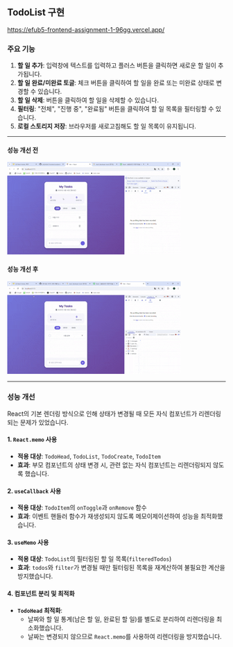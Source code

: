 ## TodoList 구현
https://efub5-frontend-assignment-1-96gg.vercel.app/ 
### 주요 기능
1. **할 일 추가**: 입력창에 텍스트를 입력하고 플러스 버튼을 클릭하면 새로운 할 일이 추가됩니다.
2. **할 일 완료/미완료 토글**: 체크 버튼을 클릭하여 할 일을 완료 또는 미완료 상태로 변경할 수 있습니다.
3. **할 일 삭제**: 버튼을 클릭하여 할 일을 삭제할 수 있습니다.
4. **필터링**: "전체", "진행 중", "완료됨" 버튼을 클릭하여 할 일 목록을 필터링할 수 있습니다.
5. **로컬 스토리지 저장**: 브라우저를 새로고침해도 할 일 목록이 유지됩니다.

---
#### 성능 개선 전
![성능 개선 전](./images/performance_before.gif)

#### 성능 개선 후
![성능 개선 후](./images/performance_after.gif)

---

### 성능 개선
React의 기본 렌더링 방식으로 인해 상태가 변경될 때 모든 자식 컴포넌트가 리렌더링되는 문제가 있었습니다. 

#### 1. `React.memo` 사용
- **적용 대상**: `TodoHead`, `TodoList`, `TodoCreate`, `TodoItem`
- **효과**: 부모 컴포넌트의 상태 변경 시, 관련 없는 자식 컴포넌트는 리렌더링되지 않도록 했습니다.

#### 2. `useCallback` 사용
- **적용 대상**: `TodoItem`의 `onToggle`과 `onRemove` 함수
- **효과**: 이벤트 핸들러 함수가 재생성되지 않도록 메모이제이션하여 성능을 최적화했습니다.

#### 3. `useMemo` 사용
- **적용 대상**: `TodoList`의 필터링된 할 일 목록(`filteredTodos`)
- **효과**: `todos`와 `filter`가 변경될 때만 필터링된 목록을 재계산하여 불필요한 계산을 방지했습니다.

#### 4. 컴포넌트 분리 및 최적화
- **`TodoHead` 최적화**:
  - 날짜와 할 일 통계(남은 할 일, 완료된 할 일)를 별도로 분리하여 리렌더링을 최소화했습니다.
  - 날짜는 변경되지 않으므로 `React.memo`를 사용하여 리렌더링을 방지했습니다.

